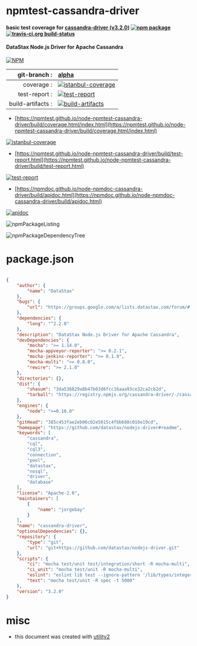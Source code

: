 # npmtest-cassandra-driver

#### basic test coverage for  [cassandra-driver (v3.2.0)](https://github.com/datastax/nodejs-driver#readme)  [![npm package](https://img.shields.io/npm/v/npmtest-cassandra-driver.svg?style=flat-square)](https://www.npmjs.org/package/npmtest-cassandra-driver) [![travis-ci.org build-status](https://api.travis-ci.org/npmtest/node-npmtest-cassandra-driver.svg)](https://travis-ci.org/npmtest/node-npmtest-cassandra-driver)

#### DataStax Node.js Driver for Apache Cassandra

[![NPM](https://nodei.co/npm/cassandra-driver.png?downloads=true&downloadRank=true&stars=true)](https://www.npmjs.com/package/cassandra-driver)

| git-branch : | [alpha](https://github.com/npmtest/node-npmtest-cassandra-driver/tree/alpha)|
|--:|:--|
| coverage : | [![istanbul-coverage](https://npmtest.github.io/node-npmtest-cassandra-driver/build/coverage.badge.svg)](https://npmtest.github.io/node-npmtest-cassandra-driver/build/coverage.html/index.html)|
| test-report : | [![test-report](https://npmtest.github.io/node-npmtest-cassandra-driver/build/test-report.badge.svg)](https://npmtest.github.io/node-npmtest-cassandra-driver/build/test-report.html)|
| build-artifacts : | [![build-artifacts](https://npmtest.github.io/node-npmtest-cassandra-driver/glyphicons_144_folder_open.png)](https://github.com/npmtest/node-npmtest-cassandra-driver/tree/gh-pages/build)|

- [https://npmtest.github.io/node-npmtest-cassandra-driver/build/coverage.html/index.html](https://npmtest.github.io/node-npmtest-cassandra-driver/build/coverage.html/index.html)

[![istanbul-coverage](https://npmtest.github.io/node-npmtest-cassandra-driver/build/screenCapture.buildCi.browser.%252Ftmp%252Fbuild%252Fcoverage.lib.html.png)](https://npmtest.github.io/node-npmtest-cassandra-driver/build/coverage.html/index.html)

- [https://npmtest.github.io/node-npmtest-cassandra-driver/build/test-report.html](https://npmtest.github.io/node-npmtest-cassandra-driver/build/test-report.html)

[![test-report](https://npmtest.github.io/node-npmtest-cassandra-driver/build/screenCapture.buildCi.browser.%252Ftmp%252Fbuild%252Ftest-report.html.png)](https://npmtest.github.io/node-npmtest-cassandra-driver/build/test-report.html)

- [https://npmdoc.github.io/node-npmdoc-cassandra-driver/build/apidoc.html](https://npmdoc.github.io/node-npmdoc-cassandra-driver/build/apidoc.html)

[![apidoc](https://npmdoc.github.io/node-npmdoc-cassandra-driver/build/screenCapture.buildCi.browser.%252Ftmp%252Fbuild%252Fapidoc.html.png)](https://npmdoc.github.io/node-npmdoc-cassandra-driver/build/apidoc.html)

![npmPackageListing](https://npmtest.github.io/node-npmtest-cassandra-driver/build/screenCapture.npmPackageListing.svg)

![npmPackageDependencyTree](https://npmtest.github.io/node-npmtest-cassandra-driver/build/screenCapture.npmPackageDependencyTree.svg)



# package.json

```json

{
    "author": {
        "name": "DataStax"
    },
    "bugs": {
        "url": "https://groups.google.com/a/lists.datastax.com/forum/#!forum/nodejs-driver-user"
    },
    "dependencies": {
        "long": "^2.2.0"
    },
    "description": "DataStax Node.js Driver for Apache Cassandra",
    "devDependencies": {
        "mocha": ">= 1.14.0",
        "mocha-appveyor-reporter": ">= 0.2.1",
        "mocha-jenkins-reporter": ">= 0.1.9",
        "mocha-multi": ">= 0.8.0",
        "rewire": ">= 2.1.0"
    },
    "directories": {},
    "dist": {
        "shasum": "3da538829a8b47b63d6fcc16aaa93ce32ca2cb2d",
        "tarball": "https://registry.npmjs.org/cassandra-driver/-/cassandra-driver-3.2.0.tgz"
    },
    "engines": {
        "node": ">=0.10.0"
    },
    "gitHead": "385c453fae2eb06c02e5015c4fbb688c016e19cd",
    "homepage": "https://github.com/datastax/nodejs-driver#readme",
    "keywords": [
        "cassandra",
        "cql",
        "cql3",
        "connection",
        "pool",
        "datastax",
        "nosql",
        "driver",
        "database"
    ],
    "license": "Apache-2.0",
    "maintainers": [
        {
            "name": "jorgebay"
        }
    ],
    "name": "cassandra-driver",
    "optionalDependencies": {},
    "repository": {
        "type": "git",
        "url": "git+https://github.com/datastax/nodejs-driver.git"
    },
    "scripts": {
        "ci": "mocha test/unit test/integration/short -R mocha-multi",
        "ci_unit": "mocha test/unit -R mocha-multi",
        "eslint": "eslint lib test --ignore-pattern '/lib/types/integer.js'",
        "test": "mocha test/unit -R spec -t 5000"
    },
    "version": "3.2.0"
}
```



# misc
- this document was created with [utility2](https://github.com/kaizhu256/node-utility2)
